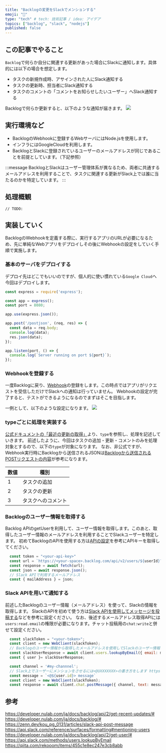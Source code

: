 ```yaml
---
title: "Backlogの変更をSlackでメンションする"
emoji: "🔖"
type: "tech" # tech: 技術記事 / idea: アイデア
topics: ["backlog", "slack", "nodejs"]
published: false
---
```


## この記事でやること
`Backlog`で何らか自分に関連する更新があった場合にSlackに通知します。具体的には以下の場合を想定します。
* タスクの新規作成時、アサインされた人にSlack通知する
* タスクの更新時、担当者にSlack通知する
* タスクのコメントの「コメントをお知らせしたいユーザー」へSlack通知する

Backlogで何らか更新すると、以下のような通知が届きます。
![](https://storage.googleapis.com/zenn-user-upload/4a4af9d1affb-20240214.png)

## 実行環境など

* BacklogのWebhookに登録するWebサーバにはNode.jsを使用します。
* インフラにはGoogleCloudを利用します。
* BacklogとSlackに登録されているユーザーのメールアドレスが同じであることを前提としています。（下記参照）

:::message
BacklogとSlackはユーザー管理体系が異なるため、両者に共通するメールアドレスを利用することで、タスクに関連する更新がSlack上では誰に当たるのかを特定しています。
:::

## 処理概観

```mermaid
// TODO:
```

## 実装していく
BacklogのWebhookを定義する際に、実行するアプリのURLが必要になるため、先に単純なWebアプリをデプロイしその後にWebhookの設定をしていく手順で実施します。

### 基本のサーバをデプロイする
デプロイ先はどこでもいいのですが、個人的に使い慣れている`Google Cloud`へ今回はデプロイします。
```javascript
const express = require('express');

const app = express();
const port = 8080;

app.use(express.json());

app.post('/postjson', (req, res) => {
  const data = req.body;
  console.log(data); 
  res.json(data);
});

app.listen(port, () => {
  console.log(`Server running on port ${port}`);
});
```

### Webhookを登録する
一度Backlogに戻り、[Webhook](https://support-ja.backlog.com/hc/ja/articles/360036147713-Webhook)の登録をします。この時点ではアプリがリクエストを受信しただけでSlackへの通知は行っていません。
Webhookの設定が完了すると、テストができるようになるのでまずはそこを目指します。

一例として、以下のような設定になります。
![](https://storage.googleapis.com/zenn-user-upload/706c26ce1a60-20240214.png)

### typeごとに処理を実装する
[公式ドキュメントの「最近の更新の取得」](https://developer.nulab.com/ja/docs/backlog/api/2/get-recent-updates/#)より、`type`を参照し、処理を記述していきます。
前述したように、今回はタスクの追加・更新・コメントのみを処理対象とするので、以下の`type`が対象になります。
なお、非公式ですが、Webhook実行時にBacklogから送信されるJSONは[Backlogから送信されるPOSTリクエストの内容](https://qiita.com/rekooom/items/455c1e8ec247e3cb8abb)が参考になります。

| 数値 | 種別|
| ---- | ---- |
| 1 | タスクの追加|
| 2 | タスクの更新 |
| 3 | タスクへのコメント|


### Backlogのユーザー情報を取得する
Backlog APIのgetUserを利用して、ユーザー情報を取得します。このあと、取得したユーザー情報のメールアドレスを利用することでSlackユーザーを特定します。
初めてBacklogのAPIを使用する方は[APIの設定](https://support-ja.backlog.com/hc/ja/articles/360035641754-API%E3%81%AE%E8%A8%AD%E5%AE%9A)を参考にAPIキーを取得してください。
```javascript
  const token = "<your-api-key>"
  const url = `https://<your-space>.backlog.com/api/v2/users/${userId}?apiKey=${token}`
  const response = await fetch(url);
  const json = await response.json();
  // Slack APIで利用するメールアドレス
  const { mailAddress } = json;
```

### Slack APIを用いて通知する
前述したBacklogのユーザー情報（メールアドレス）を使って、Slackの情報を取得します。
SlackのAPIを初めて使う方は[Slack APIを使用してメッセージを投稿する](https://zenn.dev/kou_pg_0131/articles/slack-api-post-message)などを参考に設定ください。
なお、後述するメールアドレス取得APIには`users:read.email`の権限が必要になります。チャット投稿用の`chat:write`と併せて設定ください。

```javascript
  const slackToken = "<your-token>";
  const client = new WebClient(slackToken);
  // Backlogのユーザー情報から取得したメールアドレスを使用してSlackのユーザー情報を得る
  const slackUserResponse = await client.users.lookupByEmail({ email: mailAddress });
  const { user }= slackUserResponse;

  const channel = '#my-channnel';
  // Slack上でユーザーにメンションをさせるには<@UXXXXXXX>の書き方をします https://api.slack.com/reference/surfaces/formatting#mentioning-users
  const message = `<@${user.id}> message`
  const client = new WebClient(slackToken);
  const response = await client.chat.postMessage({ channel, text: message });
```

## 参考
https://developer.nulab.com/ja/docs/backlog/api/2/get-recent-updates/#
https://developer.nulab.com/ja/docs/backlog/#
https://zenn.dev/kou_pg_0131/articles/slack-api-post-message
https://api.slack.com/reference/surfaces/formatting#mentioning-users
https://developer.nulab.com/ja/docs/backlog/api/2/get-user/#
https://api.slack.com/methods/users.lookupByEmail
https://qiita.com/rekooom/items/455c1e8ec247e3cb8abb
